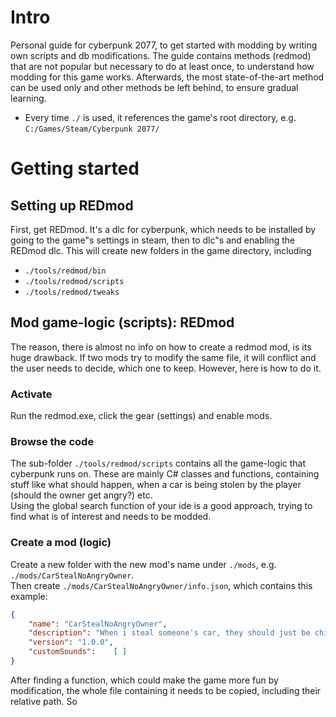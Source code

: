# Intro

Personal guide for cyberpunk 2077, to get started with modding by writing own scripts and db modifications. The guide contains methods (redmod) that are not popular but necessary to do at least once, to understand how modding for this game works. Afterwards, the most state-of-the-art method can be used only and other methods be left behind, to ensure gradual learning.  
- Every time `./` is used, it references the game's root directory, e.g. `C:/Games/Steam/Cyberpunk 2077/`

# Getting started

## Setting up REDmod

First, get REDmod. It's a dlc for cyberpunk, which needs to be installed by going to the game"s settings in steam, then to dlc"s and enabling the REDmod dlc. This will create new folders in the game directory, including
- `./tools/redmod/bin`
- `./tools/redmod/scripts`
- `./tools/redmod/tweaks`

## Mod game-logic (scripts): REDmod

The reason, there is almost no info on how to create a redmod mod, is its huge drawback. If two mods try to modify the same file, it will conflict and the user needs to decide, which one to keep. However, here is how to do it.

### Activate

Run the redmod.exe, click the gear (settings) and enable mods. 

### Browse the code

The sub-folder `./tools/redmod/scripts` contains all the game-logic that cyberpunk runs on. These are mainly C# classes and functions, containing stuff like what should happen, when a car is being stolen by the player (should the owner get angry?) etc.  
Using the global search function of your ide is a good approach, trying to find what is of interest and needs to be modded.

### Create a mod (logic)

Create a new folder with the new mod's name under `./mods`, e.g. `./mods/CarStealNoAngryOwner`.  
Then create `./mods/CarStealNoAngryOwner/info.json`, which  contains this example:

```json
{
    "name": "CarStealNoAngryOwner",
    "description": "When i steal someone's car, they should just be chill about it.",
    "version": "1.0.0",
    "customSounds":    [ ]
}
```
After finding a function, which could make the game more fun by modification, the whole file containing it needs to be copied, including their relative path. So 
```cs
```
